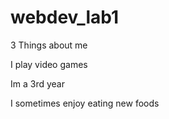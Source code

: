 # webdev_lab1



<head>
   3 Things about me
</head>
<body>
  <p> I play video games </p>
  <p> Im a 3rd year</p>
  <p> I sometimes enjoy eating new foods </p>
</body>
</html>
